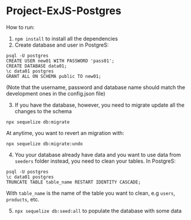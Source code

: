 # Project-ExJS-Postgres
How to run:  
1. `npm install` to install all the dependencies
2. Create database and user in PostgreS:

```
psql -U postgres
CREATE USER new01 WITH PASSWORD 'pass01';
CREATE DATABASE data01;
\c data01 postgres
GRANT ALL ON SCHEMA public TO new01;
```
(Note that the username, password and database name should match the development ones in the config.json file)  

3. If you have the database, however, you need to migrate update all the changes to the schema
```
npx sequelize db:migrate
```
At anytime, you want to revert an migration with:

```
npx sequelize db:migrate:undo
```
4. You your database already have data and you want to use data from `seeders` folder instead, you need to clean your tables. In PostgreS:
```
psql -U postgres
\c data01 postgres
TRUNCATE TABLE table_name RESTART IDENTITY CASCADE;
```
With `table_name` is the name of the table you want to clean, e.g `users`, `products`, etc.  

5. `npx sequelize db:seed:all` to populate the database with some data